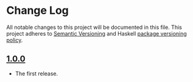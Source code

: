 # Change Log
All notable changes to this project will be documented in this file. This
project adheres to [Semantic Versioning](http://semver.org/) and Haskell
[package versioning policy](https://wiki.haskell.org/Package_versioning_policy).

## [1.0.0]
- The first release.

[1.0.0]: https://github.com/baig/pandoc-csv2table-filter/compare/1.0.0...HEAD